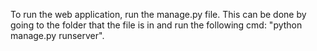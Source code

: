 To run the web application, run the manage.py file. This can be done by going to the folder that the file is in and run the following cmd: "python manage.py runserver". 
